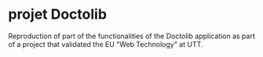 # projet Doctolib
Reproduction of part of the functionalities of the Doctolib application as part of a project that validated the EU "Web Technology" at UTT.
